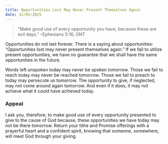 ```yaml
---
title: Opportunities Lost May Never Present Themselves Again
date: 31/05/2025
---
```


> <p></p>
> “Make good use of every opportunity you have, because these are evil days.” –Ephesians 5:16, GNT

Opportunities do not last forever. There is a saying about opportunities: “Opportunities lost may never present themselves again.” If we fail to utilize present opportunities, we have no guarantee that we shall have the same opportunities in the future.

Words left unspoken today may never be spoken tomorrow. Those we fail to reach today may never be reached tomorrow. Those we fail to preach to today may persecute us tomorrow. The opportunity to give, if neglected, may not come around again tomorrow. And even if it does, it may not achieve what it could have achieved today.

### Appeal

I ask you, therefore, to make good use of every opportunity presented to give to the cause of God because, these opportunities we have today may not be there tomorrow. Return your tithe and Promise offerings with a prayerful heart and a confident spirit, knowing that someone, somewhere, will meet God through your giving.